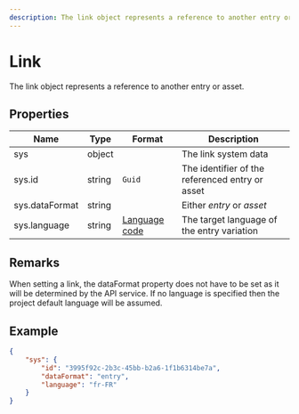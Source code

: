 ```yaml
---
description: The link object represents a reference to another entry or asset.
---
```

# Link

The link object represents a reference to another entry or asset.

## Properties

| Name           | Type   | Format                                         | Description                                      |
|----------------|--------|------------------------------------------------|--------------------------------------------------|
| sys            | object |                                                | The link system data                            |
| sys.id         | string | `Guid`                                         | The identifier of the referenced entry or asset |
| sys.dataFormat | string |                                                | Either *entry* or *asset*                       |
| sys.language   | string | [Language code](/key-concepts/localization.md) | The target language of the entry variation      |

## Remarks

When setting a link, the dataFormat property does not have to be set as it will be determined by the API service. If no language is specified then the project default language will be assumed.

## Example

```json
{
    "sys": {
        "id": "3995f92c-2b3c-45bb-b2a6-1f1b6314be7a",
        "dataFormat": "entry",
        "language": "fr-FR"
    }
}
```
